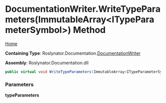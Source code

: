 <a name="_top"></a>

# DocumentationWriter\.WriteTypeParameters\(ImmutableArray\<ITypeParameterSymbol>\) Method

[Home](../../../../README.md#_top)

**Containing Type**: Roslynator\.Documentation\.[DocumentationWriter](../README.md#_top)

**Assembly**: Roslynator\.Documentation\.dll

```csharp
public virtual void WriteTypeParameters(ImmutableArray<ITypeParameterSymbol> typeParameters)
```

### Parameters

**typeParameters**